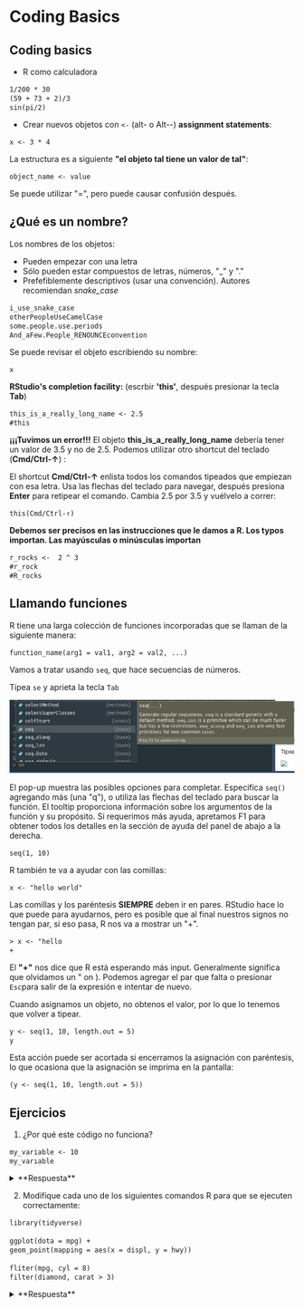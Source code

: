 # Coding Basics
 
## Coding basics

* R como calculadora

```{r calculadora}
1/200 * 30
(59 + 73 + 2)/3
sin(pi/2)
```

* Crear nuevos objetos con `<-` (alt- o Alt--) **assignment statements**:
```{r objetos}
x <- 3 * 4
```

La estructura es a siguiente **"el objeto tal tiene un valor de tal"**:

```
object_name <- value
```

Se puede utilizar "=", pero puede causar confusión después.

## ¿Qué es un nombre?

Los nombres de los objetos:

* Pueden empezar con una letra
* Sólo pueden estar compuestos de letras, números, "_" y "."
* Prefefiblemente descriptivos (usar una convención). Autores recomiendan *snake_case*

```
i_use_snake_case
otherPeopleUseCamelCase
some.people.use.periods
And_aFew.People_RENOUNCEconvention
```

Se puede revisar el objeto escribiendo su nombre:

```{r}
x
```

**RStudio's completion facility:** (escrbir **'this'**, después presionar la tecla **Tab**)

```{r tab_ejemplo}
this_is_a_really_long_name <- 2.5
#this
```

**¡¡¡Tuvimos un error!!!**
El objeto **this_is_a_really_long_name** debería tener un valor de 3.5 y no de 2.5. Podemos utilizar otro shortcut del teclado (**Cmd/Ctrl-↑**) :


El shortcut **Cmd/Ctrl-↑** enlista todos los comandos tipeados que empiezan con esa letra. Usa las flechas del teclado para navegar, después presiona **Enter** para retipear el comando. Cambia 2.5 por 3.5 y vuélvelo a correr:

```
this(Cmd/Ctrl-↑) 
```

**Debemos ser precisos en las instrucciones que le damos a R. Los typos importan. Las mayúsculas o minúsculas importan**

```{r}
r_rocks <-  2 ^ 3
#r_rock
#R_rocks
```

## Llamando funciones

R tiene una larga colección de funciones incorporadas que se llaman de la siguiente manera:

```
function_name(arg1 = val1, arg2 = val2, ...)
```

Vamos a tratar usando `seq`, que hace secuencias de números.

Tipea `se` y aprieta la tecla `Tab`

![](se.png)

El pop-up muestra las posibles opciones para completar. Especifica `seq()` agregando más (una "q"), o utiliza las flechas del teclado para buscar la función. El tooltip proporciona información sobre los argumentos de la función y su propósito. Si requerimos más ayuda, apretamos F1 para obtener todos los detalles en la sección de ayuda del panel de abajo a la derecha. 

```{r}
seq(1, 10)
```

R también te va a ayudar con las comillas:

```
x <- "hello world" 
```

Las comillas y los paréntesis **SIEMPRE** deben ir en pares. RStudio hace lo que puede para ayudarnos, pero es posible que al final nuestros signos no tengan par, si eso pasa, R nos va a mostrar un "+".

```
> x <- "hello 
+
```

El  **"+"** nos dice que R está esperando más input. Generalmente significa que olvidamos un " on ). Podemos agregar el par que falta o presionar `Esc`para salir de la expresión e intentar de nuevo. 

Cuando asignamos un objeto, no obtenos el valor, por lo que lo tenemos que volver a tipear.

```{r}
y <- seq(1, 10, length.out = 5)
y
```

Esta acción puede ser acortada si encerramos la asignación con paréntesis, lo que ocasiona que la asignación se imprima en la pantalla:

```{r}
(y <- seq(1, 10, length.out = 5))
```


## Ejercicios 

1. ¿Por qué este código no funciona?

```
my_variable <- 10
my_varıable
```

<details>
<summary>**Respuesta**</summary>
<br>
Tiene un typo, una i sin punto
</details>



2. Modifique cada uno de los siguientes comandos R para que se ejecuten correctamente:



```
library(tidyverse)

ggplot(dota = mpg) +
geom_point(mapping = aes(x = displ, y = hwy))

fliter(mpg, cyl = 8)
filter(diamond, carat > 3)
```

<details>
<summary>**Respuesta**</summary>
<br>
```
library(tidyverse)

ggplot(data = mpg) +
geom_point(mapping = aes(x = displ, y = hwy))

filter(mpg, cyl == 8)
filter(diamonds, carat > 3)
```
</details>


3. Presiona `Alt-Shift-K`, ¿qué pasa? ¿cómo podemos llegar al mismo lugar usando los menus?

<details>
<summary>**Respuesta**</summary>
<br>
![](altshiftk.png)

Podemos llegar ahí: **Tools > Keyboard Shortcuts Help**
</details>
